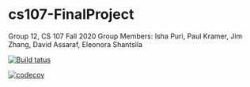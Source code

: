 # cs107-FinalProject

Group 12, CS 107 Fall 2020
Group Members: Isha Puri, Paul Kramer, Jim Zhang, David Assaraf, Eleonora Shantsila
 

[![Build tatus](https://travis-ci.com/cityscape-107/cs107-FinalProject.svg?token=teRcJtzAha2XHvJyHUuV&branch=master)](https://travis-ci.com/cityscape-107/cs107-FinalProject.svg?token=xYsv5q7x2gpMtwWCxi9Q&branch=master)


[![codecov](https://codecov.io/gh/cityscape-107/cs107-FinalProject/branch/master/graph/badge.svg?token=N45TQOIGSJ)](https://codecov.io/gh/cityscape-107/cs107-FinalProject)


